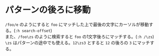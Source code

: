 # パターンの後ろに移動

`/foo/e` のようにすると `foo` にマッチした上で最後の文字にカーソルが移動する。(`:h search-offset`)  
また、`/foo\zs` のように検索すると `foo` の1文字後ろにマッチする。(`:h /\zs`)  
`\zs` はパターンの途中でも使える。`12\zs3` とすると `12` の後ろの `3` にマッチする。
